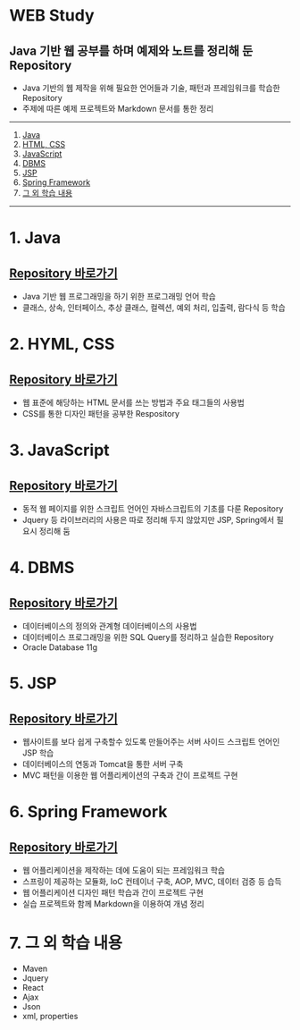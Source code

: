 # WEB Study
## Java 기반 웹 공부를 하며 예제와 노트를 정리해 둔 Repository

- Java 기반의 웹 제작을 위해 필요한 언어들과 기술, 패턴과 프레임워크를 학습한 Repository
- 주제에 따른 예제 프로젝트와 Markdown 문서를 통한 정리
-----------------------------
1. [Java](#1-java)
2. [HTML, CSS](#2-html-css)
3. [JavaScript](#3-javascript)
4. [DBMS](#4-dbms)
5. [JSP](#5-jsp)
6. [Spring Framework](#6-spring-framework)
7. [그 외 학습 내용](#7-그-외-학습-내용)
-----------------------------
# 1. Java
## [Repository 바로가기](https://github.com/Jaehwi-So/JAVA)   
- Java 기반 웹 프로그래밍을 하기 위한 프로그래밍 언어 학습
- 클래스, 상속, 인터페이스, 추상 클래스, 컬렉션, 예외 처리, 입출력, 람다식 등 학습

# 2. HYML, CSS
## [Repository 바로가기](https://github.com/Jaehwi-So/WEB_STUDY_FullStack/tree/master/HTML%2C%20CSS)   
- 웹 표준에 해당하는 HTML 문서를 쓰는 방법과 주요 태그들의 사용법
- CSS를 통한 디자인 패턴을 공부한 Respository

# 3. JavaScript
## [Repository 바로가기](https://github.com/Jaehwi-So/WEB_STUDY_FullStack/tree/master/JavaScript)   
- 동적 웹 페이지를 위한 스크립트 언어인 자바스크립트의 기초를 다룬 Repository
- Jquery 등 라이브러리의 사용은 따로 정리해 두지 않았지만 JSP, Spring에서 필요시 정리해 둠

# 4. DBMS
## [Repository 바로가기](https://github.com/Jaehwi-So/WEB_STUDY_FullStack/tree/master/DBMS_OracleDB)   
- 데이터베이스의 정의와 관계형 데이터베이스의 사용법
- 데이터베이스 프로그래밍을 위한 SQL Query를 정리하고 실습한 Repository
- Oracle Database 11g 

# 5. JSP
## [Repository 바로가기](https://github.com/Jaehwi-So/WEB_STUDY_FullStack/tree/master/JSP_WebPrograming)   
- 웹사이트를 보다 쉽게 구축할수 있도록 만들어주는 서버 사이드 스크립트 언어인 JSP 학습
- 데이터베이스의 연동과 Tomcat을 통한 서버 구축
- MVC 패턴을 이용한 웹 어플리케이션의 구축과 간이 프로젝트 구현

# 6. Spring Framework
## [Repository 바로가기](https://github.com/Jaehwi-So/WEB_STUDY_FullStack/tree/master/Spring_Framework)   
- 웹 어플리케이션을 제작하는 데에 도움이 되는 프레임워크 학습
- 스프링이 제공하는 모듈화, IoC 컨테이너 구축, AOP, MVC, 데이터 검증 등 습득
- 웹 어플리케이션 디자인 패턴 학습과 간이 프로젝트 구현
- 실습 프로젝트와 함께 Markdown을 이용하여 개념 정리

# 7. 그 외 학습 내용
- Maven
- Jquery
- React
- Ajax
- Json
- xml, properties





